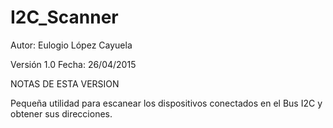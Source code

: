 # I2C_Scanner

Autor: Eulogio López Cayuela

Versión 1.0    Fecha: 26/04/2015


NOTAS DE ESTA VERSION

 Pequeña utilidad para escanear los dispositivos conectados en el Bus I2C y obtener sus direcciones.
 
